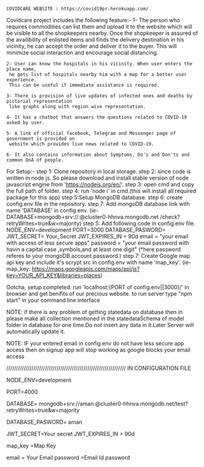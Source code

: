 	COVIDCARE WEBSITE : https://covid19pr.herokuapp.com/

Covidcare project includes the following feature:-
	1- The person who requires commodities can list them and upload it to the website which will be
	 visible to all the shopkeepers nearby. Once the shopkeeper is assured of the availibility of
	 enlisted items and finds the delivery destination in his vicinity, he can accept the order and
	 deliver it to the buyer. This will minimize social interaction and encourage social distancing.

	2- User can know the hospitals in his vicinity. When user enters the place name,
	 he gets list of hospitals nearby him with a map for a better user experience.
	 This can be useful if immediate assistance is required.

	3- There is provision of live updates of infected ones and deaths by pictorial representation
	 like graphs along with region wise representation.

	4- It has a chatbot that answers the questions related to COVID-19 asked by user.

	5- A link of official facebook, Telegram and Messenger page of government is provided on
	 website which provides live news related to COVID-19.

	6- It also contains information about Symptoms, Do's and Don'ts and common QnA of people.

For Setup:-
	step 1: Clone repository in local storage.
	step 2: since code is written in node js. So please download and install stable version
	 of node javascript engine from 'https://nodejs.org/en/'.
	step 3: open cmd and copy the full path of folder.
	step 4: run 'node i' in cmd.(this will install all required package for this app)
	step 5:Setup MongoDB database.
	step 6: create config.env file in the repository.
	step 7: Add mongoDB database link with name 'DATABASE' in config.env.
		(ie- DATABASE=mongodb+srv://<username>:<password>@cluster0-hhnva.mongodb.net
		/check?retryWrites=true&w=majority)
	step 5: Add following code in config.env file.
			NODE_ENV=development
			PORT=3000
			DATABASE_PASWORD= <password>
			JWT_SECRET= Your_Secret
			JWT_EXPIRES_IN = 90d
			email = "your email with access of less secure apps"
			password = "your email password with havin a capital case ,symbols,and at least one digit"
		(*here password referes to your mongoDB account password.)
	step 7: Create Google map api key and include it's scrypt src in config.env with name 'map_key'.
		(ie- map_key: https://maps.googleapis.com/maps/api/js?key=YOUR_API_KEY&libraries=places)
	
Gotcha, setup completed. run 'localhost:{PORT of config.env||3000}/' in browser and get benifits of our precious website.
to run server type "npm start" in your command line interface
	
NOTE:  if there is any problem of getting statedata on database then in please make all collection mentioned in the statedataSchema of      			model folder in database for one time.Do not insert any data in it.Later Server will automatically update it.

NOTE:  IF your entered email in config.env do not have less secure app access then on signup app will stop working as google blocks your email 	access


//////////////////////////////////////////////////////////////
IN CONFIGURATION FILE

NODE_ENV=development

PORT=4000

DATABASE= mongodb+srv://aman:<password>@cluster0-hhnva.mongodb.net/test?retryWrites=true&w=majority
	
DATABASE_PASWORD= aman

JWT_SECRET=Your secret
JWT_EXPIRES_IN = 90d

map_key =Map Key

email = Your Email
password =Email Id password
